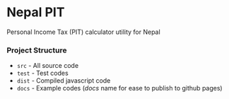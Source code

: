 # Nepal PIT

Personal Income Tax (PIT) calculator utility for Nepal

### Project Structure
 * `src` - All source code
 * `test` - Test codes
 * `dist` - Compiled javascript code
 * `docs` - Example codes (_docs_ name for ease to publish to github pages)
